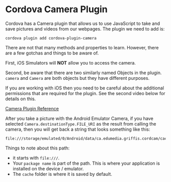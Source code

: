 # Cordova Camera Plugin

Cordova has a Camera plugin that allows us to use JavaScript to take and save pictures and videos from our webpages. The plugin we need to add is:

```
cordova plugin add cordova-plugin-camera
```

There are not that many methods and properties to learn. However, there are a few gotchas and things to be aware of. 

First, iOS Simulators will **NOT** allow you to access the camera.

Second, be aware that there are two similarly named Objects in the plugin. `camera` and `Camera` are both objects but they have different purposes.

If you are working with iOS then you need to be careful about the additional permissions that are required for the plugin. See the second video below for details on this.

[Camera Plugin Reference](https://cordova.apache.org/docs/en/8.x/reference/cordova-plugin-camera/index.html)

<YouTube
    title="Cordova Camera Plugin"
    url="https://www.youtube.com/embed/jlL1RuW9Kiw"
/>

<YouTube
    title="Cordova Camera Permissions for iOS"
    url="https://www.youtube.com/embed/mMgjaPeof5c"
/>

After you take a picture with the Android Emulator Camera, if you have selected `Camera.destinationType.FILE_URI` as the result from calling the camera, then you will get back a string that looks something like this:

```
file:///storage/emulated/0/Android/data/ca.edumedia.griffis.cordcam/cache/1548683871642.jpg
```

Things to note about this path:

- it starts with `file:///`.
- Your `package name` is part of the path. This is where your application is installed on the device / emulator.
- The `cache` folder is where it is saved by default.